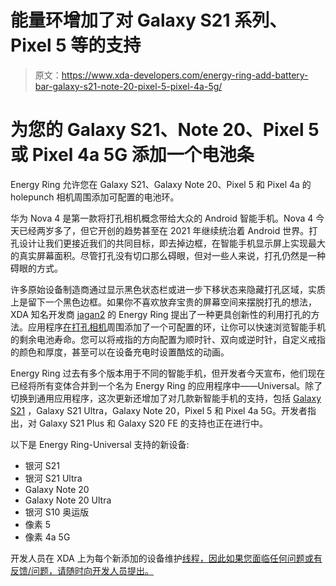 # 能量环增加了对 Galaxy S21 系列、Pixel 5 等的支持

> 原文：<https://www.xda-developers.com/energy-ring-add-battery-bar-galaxy-s21-note-20-pixel-5-pixel-4a-5g/>

# 为您的 Galaxy S21、Note 20、Pixel 5 或 Pixel 4a 5G 添加一个电池条

Energy Ring 允许您在 Galaxy S21、Galaxy Note 20、Pixel 5 和 Pixel 4a 的 holepunch 相机周围添加可配置的电池环。

华为 Nova 4 是第一款将打孔相机概念带给大众的 Android 智能手机。Nova 4 今天已经两岁多了，但它开创的趋势甚至在 2021 年继续统治着 Android 世界。打孔设计让我们更接近我们的共同目标，即去掉边框，在智能手机显示屏上实现最大的真实屏幕面积。尽管打孔没有切口那么碍眼，但对一些人来说，打孔仍然是一种碍眼的方式。

许多原始设备制造商通过显示黑色状态栏或进一步下移状态来隐藏打孔区域，实质上是留下一个黑色边框。如果你不喜欢放弃宝贵的屏幕空间来摆脱打孔的想法，XDA 知名开发商 [jagan2](https://forum.xda-developers.com/m/jagan2.1884109/) 的 Energy Ring 提出了一种更具创新性的利用打孔的方法。应用程序[在打孔相机](https://www.xda-developers.com/oneplus-nord-hole-punch-battery-indicator-energy-ring/)周围添加了一个可配置的环，让你可以快速浏览智能手机的剩余电池寿命。您可以将戒指的方向配置为顺时针、双向或逆时针，自定义戒指的颜色和厚度，甚至可以在设备充电时设置酷炫的动画。

Energy Ring 过去有多个版本用于不同的智能手机，但开发者今天宣布，他们现在已经将所有变体合并到一个名为 Energy Ring 的应用程序中——Universal。除了切换到通用应用程序，这次更新还增加了对几款新智能手机的支持，包括 [Galaxy S21](https://www.xda-developers.com/samsung-galaxy-s21/) ，Galaxy S21 Ultra，Galaxy Note 20，Pixel 5 和 Pixel 4a 5G。开发者指出，对 Galaxy S21 Plus 和 Galaxy S20 FE 的支持也正在进行中。

以下是 Energy Ring-Universal 支持的新设备:

*   银河 S21
*   银河 S21 Ultra
*   Galaxy Note 20
*   Galaxy Note 20 Ultra
*   银河 S10 奥运版
*   像素 5
*   像素 4a 5G

开发人员在 XDA 上为每个新添加的设备维护[线程，因此如果您面临任何问题或有反馈/问题，请随时向开发人员提出。](https://forum.xda-developers.com/m/jagan2.1884109/#recent-content)